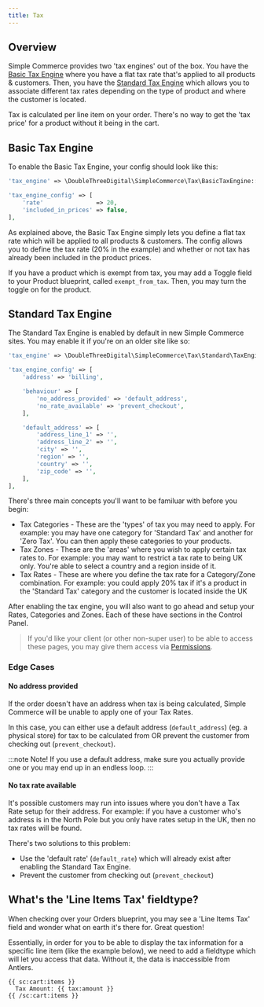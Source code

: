 ```yaml
---
title: Tax
---
```


## Overview

Simple Commerce provides two 'tax engines' out of the box. You have the [Basic Tax Engine](#basic-tax-engine) where you have a flat tax rate that's applied to all products & customers. Then, you have the [Standard Tax Engine](#standard-tax-engine) which allows you to associate different tax rates depending on the type of product and where the customer is located.

Tax is calculated per line item on your order. There's no way to get the 'tax price' for a product without it being in the cart.

## Basic Tax Engine

To enable the Basic Tax Engine, your config should look like this:

```php
'tax_engine' => \DoubleThreeDigital\SimpleCommerce\Tax\BasicTaxEngine::class,

'tax_engine_config' => [
    'rate'               => 20,
    'included_in_prices' => false,
],
```

As explained above, the Basic Tax Engine simply lets you define a flat tax rate which will be applied to all products & customers. The config allows you to define the tax rate (20% in the example) and whether or not tax has already been included in the product prices.

If you have a product which is exempt from tax, you may add a Toggle field to your Product blueprint, called `exempt_from_tax`. Then, you may turn the toggle on for the product.

## Standard Tax Engine

The Standard Tax Engine is enabled by default in new Simple Commerce sites. You may enable it if you're on an older site like so:

```php
'tax_engine' => \DoubleThreeDigital\SimpleCommerce\Tax\Standard\TaxEngine::class,

'tax_engine_config' => [
    'address' => 'billing',

    'behaviour' => [
        'no_address_provided' => 'default_address',
        'no_rate_available' => 'prevent_checkout',
    ],

    'default_address' => [
        'address_line_1' => '',
        'address_line_2' => '',
        'city' => '',
        'region' => '',
        'country' => '',
        'zip_code' => '',
    ],
],
```

There's three main concepts you'll want to be familuar with before you begin:

-   Tax Categories - These are the 'types' of tax you may need to apply. For example: you may have one category for 'Standard Tax' and another for 'Zero Tax'. You can then apply these categories to your products.
-   Tax Zones - These are the 'areas' where you wish to apply certain tax rates to. For example: you may want to restrict a tax rate to being UK only. You're able to select a country and a region inside of it.
-   Tax Rates - These are where you define the tax rate for a Category/Zone combination. For example: you could apply 20% tax if it's a product in the 'Standard Tax' category and the customer is located inside the UK

After enabling the tax engine, you will also want to go ahead and setup your Rates, Categories and Zones. Each of these have sections in the Control Panel.

> If you'd like your client (or other non-super user) to be able to access these pages, you may give them access via [Permissions](https://statamic.dev/users#permissions).

### Edge Cases

#### No address provided

If the order doesn't have an address when tax is being calculated, Simple Commerce will be unable to apply one of your Tax Rates.

In this case, you can either use a default address (`default_address`) (eg. a physical store) for tax to be calculated from OR prevent the customer from checking out (`prevent_checkout`).

:::note Note!
If you use a default address, make sure you actually provide one or you may end up in an endless loop.
:::

#### No tax rate available

It's possible customers may run into issues where you don't have a Tax Rate setup for their address. For example: if you have a customer who's address is in the North Pole but you only have rates setup in the UK, then no tax rates will be found.

There's two solutions to this problem:

-   Use the 'default rate' (`default_rate`) which will already exist after enabling the Standard Tax Engine.
-   Prevent the customer from checking out (`prevent_checkout`)

## What's the 'Line Items Tax' fieldtype?

When checking over your Orders blueprint, you may see a 'Line Items Tax' field and wonder what on earth it's there for. Great question!

Essentially, in order for you to be able to display the tax information for a specific line item (like the example below), we need to add a fieldtype which will let you access that data. Without it, the data is inaccessible from Antlers.

```antlers
{{ sc:cart:items }}
  Tax Amount: {{ tax:amount }}
{{ /sc:cart:items }}
```
